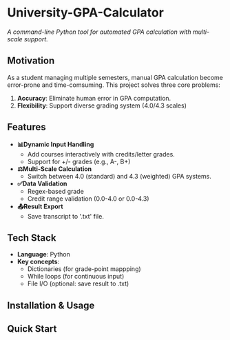 # University-GPA-Calculator
*A command-line Python tool for automated GPA calculation with multi-scale support.*

## Motivation
As a student managing multiple semesters, manual GPA calculation become error-prone and time-comsuming. This project solves three core problems:
1. **Accuracy**: Eliminate human error in GPA computation.
2. **Flexibility**: Support diverse grading system (4.0/4.3 scales)
   
## Features
- **📊Dynamic Input Handling**
  - Add courses interactively with credits/letter grades.
  - Support for +/- grades (e.g., A-, B+)
- **⚖️Multi-Scale Calculation**
  - Switch between 4.0 (standard) and 4.3 (weighted) GPA systems.
- **✅Data Validation**
  - Regex-based grade
  - Credit range validation (0.0-4.0 or 0.0-4.3)
- **📤Result Export**
  - Save transcript to '.txt' file.

## Tech Stack
- **Language**: Python
- **Key concepts**:
  - Dictionaries (for grade-point mappping)
  - While loops (for continuous input)
  - File I/O (optional: save result to .txt)

## Installation & Usage


## Quick Start


 
    
